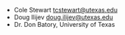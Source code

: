 * Cole Stewart <tcstewart@utexas.edu>
* Doug Ilijev <doug.ilijev@utexas.edu>
* Dr. Don Batory, University of Texas
